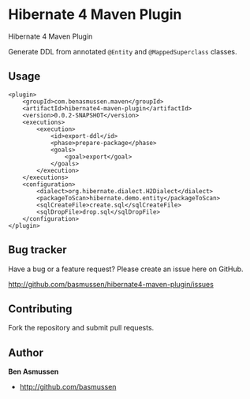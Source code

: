 Hibernate 4 Maven Plugin
=======================

Hibernate 4 Maven Plugin

Generate DDL from annotated `@Entity` and `@MappedSuperclass` classes.


## Usage

```
<plugin>
	<groupId>com.benasmussen.maven</groupId>
	<artifactId>hibernate4-maven-plugin</artifactId>
	<version>0.0.2-SNAPSHOT</version>
	<executions>
		<execution>
			<id>export-ddl</id>
			<phase>prepare-package</phase>
			<goals>
				<goal>export</goal>
			</goals>
		</execution>
	</executions>
	<configuration>
		<dialect>org.hibernate.dialect.H2Dialect</dialect>
		<packageToScan>hibernate.demo.entity</packageToScan>
		<sqlCreateFile>create.sql</sqlCreateFile>
		<sqlDropFile>drop.sql</sqlDropFile>
	</configuration>
</plugin>
```




## Bug tracker

Have a bug or a feature request? Please create an issue here on GitHub.

http://github.com/basmussen/hibernate4-maven-plugin/issues


## Contributing

Fork the repository and submit pull requests.


## Author

**Ben Asmussen**

+ http://github.com/basmussen
